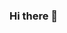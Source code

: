 ### Hi there 👋

<!--
**satyaakam/satyaakam** is a ✨ _special_ ✨ repository because its `README.md` (this file) appears on your GitHub profile.

Here are some ideas to get you started:

- 🔭 While my day has been repeat rinse repeat cycle for many years. yes before the Panndemic as well its not bad when it comes to Learning by doing , when i get time out of consulting assignments i tend to work on Community building and making leaders in Free and Open Source Technologies.
- 🌱 I’m currently learning to do as many things in clod as possible , it's like "Old wine in a new bottle" like i say not much has changed except things have moved online on to someone else's server so called  to  which i used to on my Laptop like create a Latex document , creating this doc in Codespaces, 
- 👯 I’m looking to collaborate on any Programme or Project which involves Humans and technology
- 🤔 I’m looking for help with contributors and partners 
- 💬 Ask me about Mentoring , Advice on career, Large Community Management CHalleneges 
- 📫 How to reach me: https://twitter.com/satyaakam
- 😄 Pronouns: He/His
- ⚡ Fun fact: I have been an avid sports person all my life , play tennis daiy and coach adults who are late bloomers !!
-->
